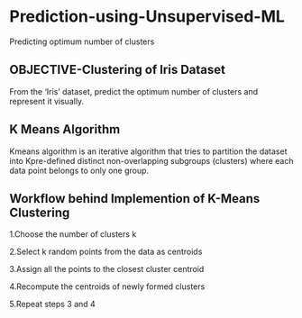 # Prediction-using-Unsupervised-ML
Predicting optimum number of clusters

## OBJECTIVE-Clustering of Iris Dataset

From the ‘Iris’ dataset, predict the optimum number of clusters and represent it visually.

## K Means Algorithm

Kmeans algorithm is an iterative algorithm that tries to partition the dataset into Kpre-defined distinct non-overlapping subgroups (clusters) where each data point belongs to only one group.

## Workflow behind Implemention of K-Means Clustering

1.Choose the number of clusters k

2.Select k random points from the data as centroids

3.Assign all the points to the closest cluster centroid

4.Recompute the centroids of newly formed clusters

5.Repeat steps 3 and 4
